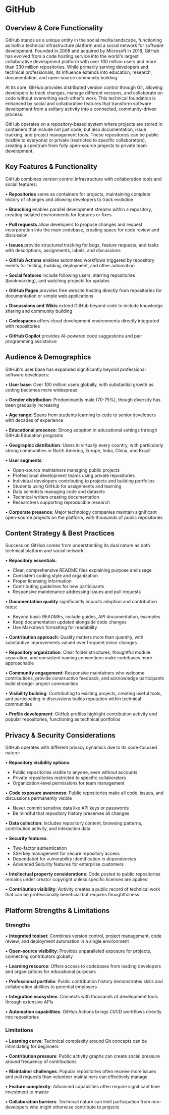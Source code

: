 # GitHub

## Overview & Core Functionality

GitHub stands as a unique entity in the social media landscape, functioning as both a technical infrastructure platform and a social network for software development. Founded in 2008 and acquired by Microsoft in 2018, GitHub has evolved from a code hosting service into the world's largest collaborative development platform with over 100 million users and more than 330 million repositories. While primarily serving developers and technical professionals, its influence extends into education, research, documentation, and open-source community building.

At its core, GitHub provides distributed version control through Git, allowing developers to track changes, manage different versions, and collaborate on code without overwriting each other's work. This technical foundation is enhanced by social and collaborative features that transform software development from a solitary activity into a connected, community-driven process.

GitHub operates on a repository-based system where projects are stored in containers that include not just code, but also documentation, issue tracking, and project management tools. These repositories can be public (visible to everyone) or private (restricted to specific collaborators), creating a spectrum from fully open-source projects to private team development.

## Key Features & Functionality

GitHub combines version control infrastructure with collaboration tools and social features:

• **Repositories** serve as containers for projects, maintaining complete history of changes and allowing developers to track evolution

• **Branching** enables parallel development streams within a repository, creating isolated environments for features or fixes

• **Pull requests** allow developers to propose changes and request incorporation into the main codebase, creating space for code review and discussion

• **Issues** provide structured tracking for bugs, feature requests, and tasks with descriptions, assignments, labels, and discussions

• **GitHub Actions** enables automated workflows triggered by repository events for testing, building, deployment, and other automation

• **Social features** include following users, starring repositories (bookmarking), and watching projects for updates

• **GitHub Pages** provides free website hosting directly from repositories for documentation or simple web applications

• **Discussions and Wikis** extend GitHub beyond code to include knowledge sharing and community building

• **Codespaces** offers cloud development environments directly integrated with repositories

• **GitHub Copilot** provides AI-powered code suggestions and pair programming assistance

## Audience & Demographics

GitHub's user base has expanded significantly beyond professional software developers:

• **User base**: Over 100 million users globally, with substantial growth as coding becomes more widespread

• **Gender distribution**: Predominantly male (70-75%), though diversity has been gradually increasing

• **Age range**: Spans from students learning to code to senior developers with decades of experience

• **Educational presence**: Strong adoption in educational settings through GitHub Education programs

• **Geographic distribution**: Users in virtually every country, with particularly strong communities in North America, Europe, India, China, and Brazil

• **User segments**:
  - Open-source maintainers managing public projects
  - Professional development teams using private repositories
  - Individual developers contributing to projects and building portfolios
  - Students using GitHub for assignments and learning
  - Data scientists managing code and datasets
  - Technical writers creating documentation
  - Researchers supporting reproducible research

• **Corporate presence**: Major technology companies maintain significant open-source projects on the platform, with thousands of public repositories

## Content Strategy & Best Practices

Success on GitHub comes from understanding its dual nature as both technical platform and social network:

• **Repository essentials**:
  - Clear, comprehensive README files explaining purpose and usage
  - Consistent coding style and organization
  - Proper licensing information
  - Contributing guidelines for new participants
  - Responsive maintenance addressing issues and pull requests

• **Documentation quality** significantly impacts adoption and contribution rates:
  - Beyond basic READMEs, include guides, API documentation, examples
  - Keep documentation updated alongside code changes
  - Use Markdown formatting for readability

• **Contribution approach**: Quality matters more than quantity, with substantive improvements valued over frequent minor changes

• **Repository organization**: Clear folder structures, thoughtful module separation, and consistent naming conventions make codebases more approachable

• **Community engagement**: Responsive maintainers who welcome contributions, provide constructive feedback, and acknowledge participants build stronger project communities

• **Visibility building**: Contributing to existing projects, creating useful tools, and participating in discussions builds reputation within technical communities

• **Profile development**: GitHub profiles highlight contribution activity and popular repositories, functioning as technical portfolios

## Privacy & Security Considerations

GitHub operates with different privacy dynamics due to its code-focused nature:

• **Repository visibility options**:
  - Public repositories visible to anyone, even without accounts
  - Private repositories restricted to specific collaborators
  - Organization-level permissions for team management

• **Code exposure awareness**: Public repositories make all code, issues, and discussions permanently visible
  - Never commit sensitive data like API keys or passwords
  - Be mindful that repository history preserves all changes

• **Data collection**: Includes repository content, browsing patterns, contribution activity, and interaction data

• **Security features**:
  - Two-factor authentication
  - SSH key management for secure repository access
  - Dependabot for vulnerability identification in dependencies
  - Advanced Security features for enterprise customers

• **Intellectual property considerations**: Code posted to public repositories remains under creator copyright unless specific licenses are applied

• **Contribution visibility**: Activity creates a public record of technical work that can be professionally beneficial but requires thoughtfulness

## Platform Strengths & Limitations

### Strengths

• **Integrated toolset**: Combines version control, project management, code review, and deployment automation in a single environment

• **Open-source visibility**: Provides unparalleled exposure for projects, connecting contributors globally

• **Learning resource**: Offers access to codebases from leading developers and organizations for educational purposes

• **Professional portfolio**: Public contribution history demonstrates skills and collaboration abilities to potential employers

• **Integration ecosystem**: Connects with thousands of development tools through extensive APIs

• **Automation capabilities**: GitHub Actions brings CI/CD workflows directly into repositories

### Limitations

• **Learning curve**: Technical complexity around Git concepts can be intimidating for beginners

• **Contribution pressure**: Public activity graphs can create social pressure around frequency of contributions

• **Maintainer challenges**: Popular repositories often receive more issues and pull requests than volunteer maintainers can effectively manage

• **Feature complexity**: Advanced capabilities often require significant time investment to master

• **Collaboration barriers**: Technical nature can limit participation from non-developers who might otherwise contribute to projects